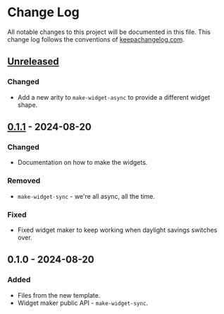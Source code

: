 # Change Log
All notable changes to this project will be documented in this file. This change log follows the conventions of [keepachangelog.com](http://keepachangelog.com/).

## [Unreleased]
### Changed
- Add a new arity to `make-widget-async` to provide a different widget shape.

## [0.1.1] - 2024-08-20
### Changed
- Documentation on how to make the widgets.

### Removed
- `make-widget-sync` - we're all async, all the time.

### Fixed
- Fixed widget maker to keep working when daylight savings switches over.

## 0.1.0 - 2024-08-20
### Added
- Files from the new template.
- Widget maker public API - `make-widget-sync`.

[Unreleased]: https://sourcehost.site/your-name/clojure-api/compare/0.1.1...HEAD
[0.1.1]: https://sourcehost.site/your-name/clojure-api/compare/0.1.0...0.1.1
